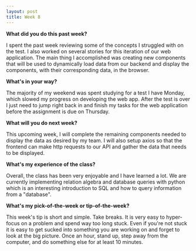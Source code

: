 ```yaml
---
layout: post
title: Week 8
---
```


**What did you do this past week?**

I spent the past week reviewing some of the concepts I struggled with on the test. I also worked on several stories for this 
iteration of our web application. The main thing I accomplished was creating new components that will be used to dynamically load data from our backend and display the components, with their corresponding data, in the browser.

**What's in your way?**

The majority of my weekend was spent studying for a test I have Monday, which slowed my progress on developing the web app. After the test is over I just need to jump right back in and finish my tasks for the web application before the assignment is due on Thursday.

**What will you do next week?**

This upcoming week, I will complete the remaining components needed to display the data as desired by my team. I will also setup axios so that the frontend can make http requests to our API and gather the data that needs to be displayed.

**What's my experience of the class?**

Overall, the class has been very enjoyable and I have learned a lot. We are currently implementing relation algebra and database queries with python which is an interesting introduction to SQL and how to query information from a "database".

**What's my pick-of-the-week or tip-of-the-week?**

This week's tip is short and simple. Take breaks. It is very easy to hyper-focus on a problem and spend way too long stuck. Even if 
you're not stuck it is easy to get sucked into something you are working on and forget to look at the big picture. Once an hour, stand up,
step away from the computer, and do something else for at least 10 minutes.
